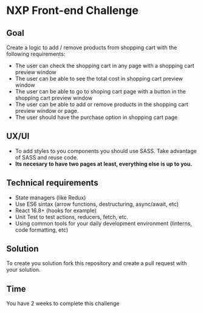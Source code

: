 # NXP Front-end Challenge

## Goal

Create a logic to add / remove products from shopping cart with the following requirements:

- The user can check the shopping cart in any page with a shopping cart preview window
- The user can be able to see the total cost in shopping cart preview window
- The user can be able to go to shoping cart page with a button in the shopping cart preview window
- The user can be able to add or remove products in the shopping cart preview window or page.
- The user should have the purchase option in shopping cart page

## UX/UI

- To add styles to you components you should use SASS. Take advantage of SASS and reuse code.
- **Its necesary to have two pages at least, everything else is up to you.**

## Technical requirements
- State managers (like Redux)
- Use ES6 sintax (arrow functions, destructuring, async/await, etc)
- React 16.8+ (hooks for example)
- Unit Test to test actions, reducers, fetch, etc.
- Using common tools for your daily development environment (linterns, code formatting, etc)


## Solution

To create you solution fork this repository and create a pull request with your solution.

## Time

You have 2 weeks to complete this challenge

